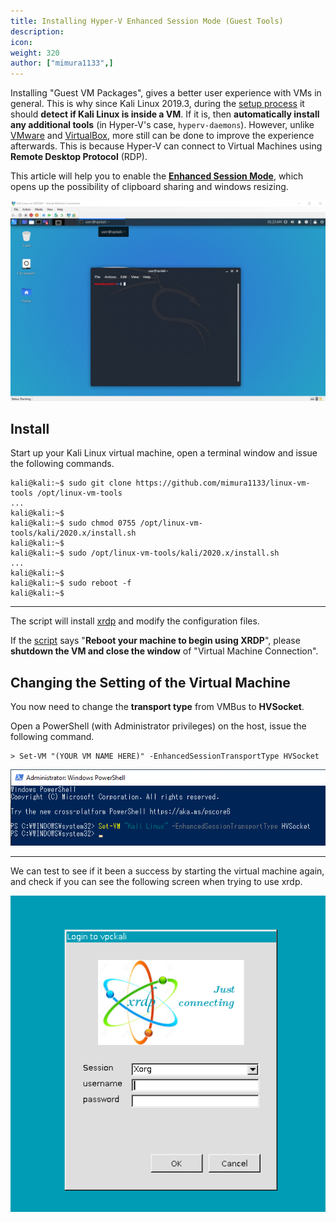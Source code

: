 ```yaml
---
title: Installing Hyper-V Enhanced Session Mode (Guest Tools)
description:
icon:
weight: 320
author: ["mimura1133",]
---
```


Installing "Guest VM Packages", gives a better user experience with VMs in general. This is why since Kali Linux 2019.3, during the [setup process](https://gitlab.com/kalilinux/build-scripts/live-build-config/-/blob/master/simple-cdd/profiles/offline.downloads) it should **detect if Kali Linux is inside a VM**. If it is, then **automatically install any additional tools** (in Hyper-V's case, `hyperv-daemons`). However, unlike [VMware](/docs/virtualization/install-vmware-guest-tools/) and [VirtualBox](/docs/virtualization/install-virtualbox-guest-additions/), more still can be done to improve the experience afterwards. This is because Hyper-V can connect to Virtual Machines using **Remote Desktop Protocol** (RDP).

This article will help you to enable the **[Enhanced Session Mode](https://techcommunity.microsoft.com/t5/virtualization/sneak-peek-taking-a-spin-with-enhanced-linux-vms/ba-p/382415)**, which opens up the possibility of clipboard sharing and windows resizing.

![](kali-hyper-v-enhancedmode.png)

## Install

Start up your Kali Linux virtual machine, open a terminal window and issue the following commands.

```console
kali@kali:~$ sudo git clone https://github.com/mimura1133/linux-vm-tools /opt/linux-vm-tools
...
kali@kali:~$
kali@kali:~$ sudo chmod 0755 /opt/linux-vm-tools/kali/2020.x/install.sh
kali@kali:~$
kali@kali:~$ sudo /opt/linux-vm-tools/kali/2020.x/install.sh
...
kali@kali:~$
kali@kali:~$ sudo reboot -f
kali@kali:~$
```

- - -

The script will install [xrdp](https://packages.debian.org/testing/xrdp) and modify the configuration files.

If the [script](https://github.com/mimura1133/linux-vm-tools/blob/master/kali/2020.x/install.sh) says "**Reboot your machine to begin using XRDP**", please **shutdown the VM and close the window** of "Virtual Machine Connection".

## Changing the Setting of the Virtual Machine

You now need to change the **transport type** from VMBus to **HVSocket**.

Open a PowerShell (with Administrator privileges) on the host, issue the following command.

```console
> Set-VM "(YOUR VM NAME HERE)" -EnhancedSessionTransportType HVSocket
```

![](kali-hyperv-step2.png)

- - -

We can test to see if it been a success by starting the virtual machine again, and check if you can see the following screen when trying to use xrdp.

![](kali-hyperv-step3.png)
